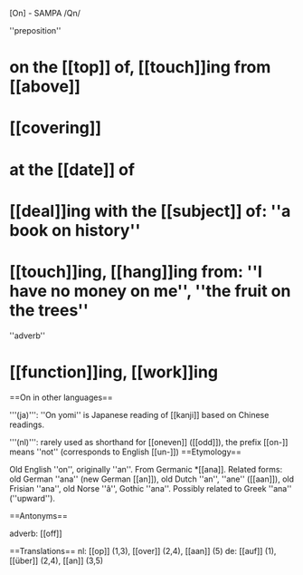 [On] - SAMPA /Qn/

''preposition''
# on the [[top]] of, [[touch]]ing from [[above]]
# [[covering]]
# at the [[date]] of
# [[deal]]ing with the [[subject]] of: ''a book on history''
# [[touch]]ing, [[hang]]ing from: ''I have no money on me'', ''the fruit on the trees''

''adverb''
# [[function]]ing, [[work]]ing

==On in other languages==

'''(ja)''': ''On yomi'' is Japanese reading of [[kanji]] based on Chinese readings.

'''(nl)''': rarely used as shorthand for [[oneven]] ([[odd]]), the prefix [[on-]] means ''not'' (corresponds to English [[un-]])
==Etymology==

Old English ''on'', originally ''an''. From Germanic *[[ana]]. Related forms: old German ''ana'' (new German [[an]]), old Dutch ''an'', ''ane'' ([[aan]]), old Frisian ''ana'', old Norse ''&acirc;'', Gothic ''ana''. Possibly related to Greek ''ana'' (''upward'').

==Antonyms==

adverb: [[off]]

==Translations==
nl: [[op]] (1,3), [[over]] (2,4), [[aan]] (5)
de: [[auf]] (1), [[&uuml;ber]] (2,4), [[an]] (3,5)